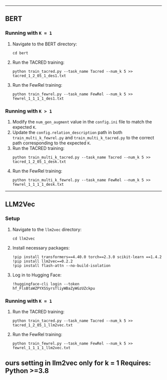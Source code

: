 
---
## BERT

### Running with `K = 1`

1. Navigate to the BERT directory:
   ```
   cd bert
   ```
2. Run the TACRED training:
   ```
   python train_tacred.py --task_name Tacred --num_k 5 >> tacred_1_2_05_1_des1.txt
   ```
3. Run the FewRel training:
   ```
   python train_fewrel.py --task_name FewRel --num_k 5 >> fewrel_1_1_1_1_des1.txt
   ```

### Running with `K > 1`

1. Modify the `num_gen_augment` value in the `config.ini` file to match the expected `K`.
2. Update the `config.relation_description` path in both `train_multi_k_fewrel.py` and `train_multi_k_tacred.py` to the correct path corresponding to the expected `K`.
3. Run the TACRED training:
   ```
   python train_multi_k_tacred.py --task_name Tacred --num_k 5 >> tacred_1_2_05_1_desk.txt
   ```
4. Run the FewRel training:
   ```
   python train_multi_k_fewrel.py --task_name FewRel --num_k 5 >> fewrel_1_1_1_1_desk.txt
   ```

---

## LLM2Vec

### Setup

1. Navigate to the `llm2vec` directory:
   ```
   cd llm2vec
   ```
2. Install necessary packages:
   ```
   !pip install transformers==4.40.0 torch==2.3.0 scikit-learn ==1.4.2
   !pip install llm2vec==0.2.2
   !pip install flash-attn --no-build-isolation
   ```
3. Log in to Hugging Face:
   ```
   !huggingface-cli login --token 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
   ```

### Running with `K = 1`

1. Run the TACRED training:
   ```
   python train_tacred.py --task_name Tacred --num_k 5 >> tacred_1_2_05_1_llm2vec.txt
   ```
2. Run the FewRel training:
   ```
   python train_fewrel.py --task_name FewRel --num_k 5 >> fewrel_1_1_1_1_llm2vec.txt
   ```
ours setting in llm2vec only for k = 1
Requires: Python >=3.8
--- 

